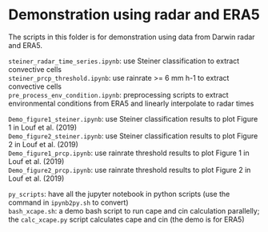 # Demonstration using radar and ERA5

The scripts in this folder is for demonstration using data from Darwin radar and ERA5.  

`steiner_radar_time_series.ipynb`: use Steiner classification to extract convective cells   
`steiner_prcp_threshold.ipynb`: use rainrate >= 6 mm h-1 to extract convective cells    
`pre_process_env_condition.ipynb`: preprocessing scripts to extract environmental conditions from ERA5 and linearly interpolate to radar times   

`Demo_figure1_steiner.ipynb`: use Steiner classification results to plot Figure 1 in Louf et al. (2019)   
`Demo_figure2_steiner.ipynb`: use Steiner classification results to plot Figure 2 in Louf et al. (2019)   
`Demo_figure1_prcp.ipynb`: use rainrate threshold results to plot Figure 1 in Louf et al. (2019)   
`Demo_figure2_prcp.ipynb`: use rainrate threshold results to plot Figure 2 in Louf et al. (2019)   

`py_scripts`: have all the jupyter notebook in python scripts (use the command in `ipynb2py.sh` to convert)   
`bash_xcape.sh`: a demo bash script to run cape and cin calculation parallelly; the `calc_xcape.py` script calculates cape and cin (the demo is for ERA5)   



